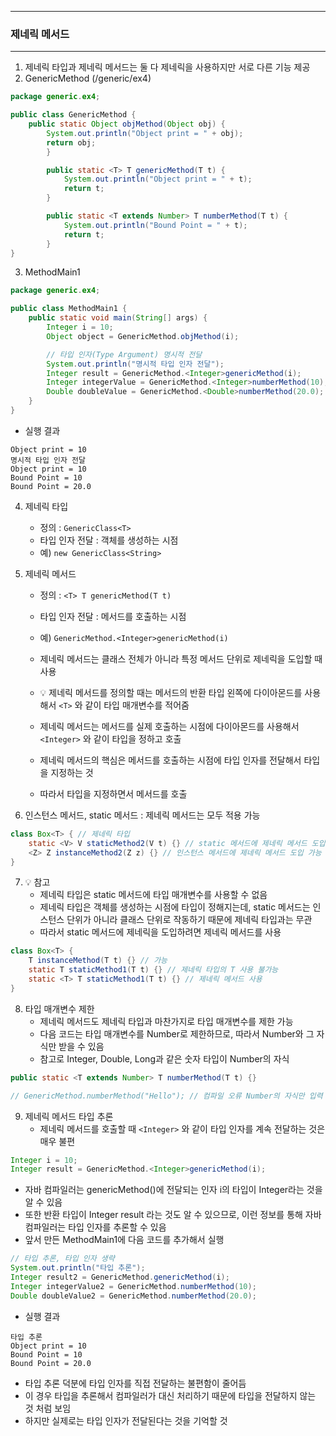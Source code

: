 -----
### 제네릭 메서드
-----
1. 제네릭 타입과 제네릭 메서드는 둘 다 제네릭을 사용하지만 서로 다른 기능 제공
2. GenericMethod (/generic/ex4)
```java
package generic.ex4;

public class GenericMethod {
    public static Object objMethod(Object obj) {
        System.out.println("Object print = " + obj);
        return obj;
        }

        public static <T> T genericMethod(T t) {
            System.out.println("Object print = " + t);
            return t;
        }

        public static <T extends Number> T numberMethod(T t) {
            System.out.println("Bound Point = " + t);
            return t;
        }
}
```

3. MethodMain1
```java
package generic.ex4;

public class MethodMain1 {
    public static void main(String[] args) {
        Integer i = 10;
        Object object = GenericMethod.objMethod(i);

        // 타입 인자(Type Argument) 명시적 전달
        System.out.println("명시적 타입 인자 전달");
        Integer result = GenericMethod.<Integer>genericMethod(i);
        Integer integerValue = GenericMethod.<Integer>numberMethod(10);
        Double doubleValue = GenericMethod.<Double>numberMethod(20.0);
    }
}
```
  - 실행 결과
```
Object print = 10
명시적 타입 인자 전달
Object print = 10
Bound Point = 10
Bound Point = 20.0
```

4. 제네릭 타입
   - 정의 : ```GenericClass<T>```
   - 타입 인자 전달 : 객체를 생성하는 시점
   - 예) ```new GenericClass<String>```

5. 제네릭 메서드
   - 정의 : ```<T> T genericMethod(T t)```
   - 타입 인자 전달 : 메서드를 호출하는 시점
   - 예) ```GenericMethod.<Integer>genericMethod(i)```

   - 제네릭 메서드는 클래스 전체가 아니라 특정 메서드 단위로 제네릭을 도입할 때 사용
   - 💡 제네릭 메서드를 정의할 때는 메서드의 반환 타입 왼쪽에 다이아몬드를 사용해서 ```<T>``` 와 같이 타입 매개변수를 적어줌
   - 제네릭 메서드는 메서드를 실제 호출하는 시점에 다이아몬드를 사용해서 ```<Integer>``` 와 같이 타입을 정하고 호출
   - 제네릭 메서드의 핵심은 메서드를 호출하는 시점에 타입 인자를 전달해서 타입을 지정하는 것
   - 따라서 타입을 지정하면서 메서드를 호출

6. 인스턴스 메서드, static 메서드 : 제네릭 메서드는 모두 적용 가능
```java
class Box<T> { // 제네릭 타입
    static <V> V staticMethod2(V t) {} // static 메서드에 제네릭 메서드 도입
    <Z> Z instanceMethod2(Z z) {} // 인스턴스 메서드에 제네릭 메서드 도입 가능
}
```

7. 💡 참고
   - 제네릭 타입은 static 메서드에 타입 매개변수를 사용할 수 없음
   - 제네릭 타입은 객체를 생성하는 시점에 타입이 정해지는데, static 메서드는 인스턴스 단위가 아니라 클래스 단위로 작동하기 때문에 제네릭 타입과는 무관
   - 따라서 static 메서드에 제네릭을 도입하려면 제네릭 메서드를 사용
```java
class Box<T> {
    T instanceMethod(T t) {} // 가능
    static T staticMethod1(T t) {} // 제네릭 타입의 T 사용 불가능
    static <T> T staticMethod1(T t) {} // 제네릭 메서드 사용
}
```

8. 타입 매개변수 제한
   - 제네릭 메서드도 제네릭 타입과 마찬가지로 타입 매개변수를 제한 가능
   - 다음 코드는 타입 매개변수를 Number로 제한하므로, 따라서 Number와 그 자식만 받을 수 있음
   - 참고로 Integer, Double, Long과 같은 숫자 타입이 Number의 자식
```java
public static <T extends Number> T numberMethod(T t) {}
```
```java
// GenericMethod.numberMethod("Hello"); // 컴파일 오류 Number의 자식만 입력 가능
```

9. 제네릭 메서드 타입 추론
    - 제네릭 메서드를 호출할 때 ```<Integer>``` 와 같이 타입 인자를 계속 전달하는 것은 매우 불편
```java
Integer i = 10;
Integer result = GenericMethod.<Integer>genericMethod(i);
```
   - 자바 컴파일러는 genericMethod()에 전달되는 인자 i의 타입이 Integer라는 것을 알 수 있음
   - 또한 반환 타입이 Integer result 라는 것도 알 수 있으므로, 이런 정보를 통해 자바 컴파일러는 타입 인자를 추론할 수 있음
   - 앞서 만든 MethodMain1에 다음 코드를 추가해서 실행
```java
// 타입 추론, 타입 인자 생략
System.out.println("타입 추론");
Integer result2 = GenericMethod.genericMethod(i);
Integer integerValue2 = GenericMethod.numberMethod(10);
Double doubleValue2 = GenericMethod.numberMethod(20.0);
```
   - 실행 결과
```
타입 추론
Object print = 10
Bound Point = 10
Bound Point = 20.0
```
   - 타입 추론 덕분에 타입 인자를 직접 전달하는 불편함이 줄어듬
   - 이 경우 타입을 추론해서 컴파일러가 대신 처리하기 때문에 타입을 전달하지 않는 것 처럼 보임
   - 하지만 실제로는 타입 인자가 전달된다는 것을 기억할 것
